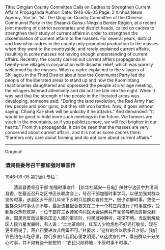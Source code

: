 Title: Qingjian County Committee Calls on Cadres to Strengthen Current Affairs Propaganda
Author:
Date: 1946-09-05
Page: 2
Xinhua News Agency, Yan'an, 1st. The Qingjian County Committee of the Chinese Communist Party in the Shaanxi-Gansu-Ningxia Border Region, at a recent joint meeting of district secretaries and district heads, called on cadres to strengthen their study of current affairs in order to strengthen the dissemination of current affairs to the masses. For several years, district and township cadres in the county only promoted production to the masses when they went to the countryside, and rarely explained current affairs, resulting in some masses not having enough understanding of current affairs. Recently, the county carried out current affairs propaganda in twenty-one villages in conjunction with disaster relief, which was warmly welcomed by the masses. When a cadre explained to the villagers of Shijiagou in the Third District about how the Communist Party led the people of the liberated areas to stand up and how the Kuomintang reactionaries slaughtered and oppressed the people at a village meeting, the villagers listened attentively and did not tire late into the night. When it was said that the strength of the people in the liberated areas was developing, someone said: "During the land revolution, the Red Army had few people and poor guns, but they still won battles. Now, it goes without saying. Chiang Kai-shek will be unlucky if he attacks." And demanded: "It would be good to hold more such meetings in the future. We farmers are stuck in the mountains, so if you publicize more, we will feel brighter in our hearts." From this propaganda, it can be seen that the masses are very concerned about current affairs, and it is not as some cadres think: "Farmers only care about farming and do not care about current affairs."



<hr /> 

Original: 


### 清涧县委号召干部加强时事宣传

1946-09-05
第2版()
专栏：

　　清涧县委号召干部
    加强时事宣传
    【新华社延安一日电】陕甘宁边区中共清涧县委，在最近召开之区书区长联席会上，号召干部加强时事学习，以便加强对群众宣传时事，该县区乡干部几年来下乡时只给群众宣传生产，很少讲解时事，致使一些群众对时事认识不够，最近该县配合救灾在二十一个村庄内进行了时事宣传，受到群众热烈欢迎，一位干部在三乡师家沟村民大会讲解共产党领导解放区群众翻身，国民党反动派屠杀压迫人民的事实时，村民凝神静听，夜深不倦。当说到解放区人民力量发展时，有人说：“土地革命时，红军人少枪炮也不好还打胜仗，现在更不用说了，蒋介石要进攻非倒霉不可。”并要求：“这样的会以后多开才好。我们农民钻在山圪＠里，你们多宣传我们心里才明亮。”从这次宣传中，看出群众十分关心时事，并不如有些干部想的：“农民只顾种地，不管时事不时事。”
